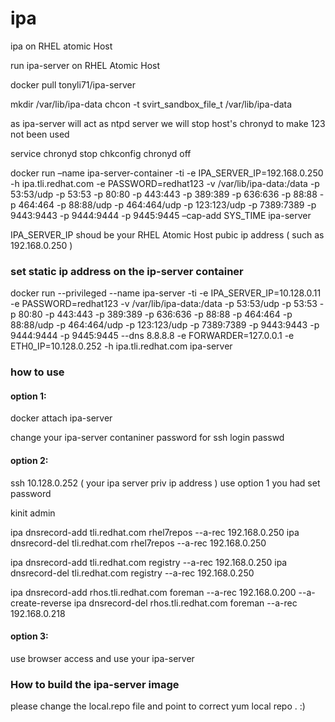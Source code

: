 # ipa
ipa on RHEL atomic Host

run ipa-server on RHEL Atomic Host 

docker pull tonyli71/ipa-server

mkdir /var/lib/ipa-data
chcon -t svirt_sandbox_file_t /var/lib/ipa-data

as ipa-server will act as ntpd server we will stop host's chronyd to make 123 not been used

service chronyd stop
chkconfig chronyd off

docker run –name ipa-server-container -ti -e IPA_SERVER_IP=192.168.0.250 -h ipa.tli.redhat.com -e PASSWORD=redhat123 -v /var/lib/ipa-data:/data -p 53:53/udp -p 53:53 -p 80:80 -p 443:443 -p 389:389 -p 636:636 -p 88:88 -p 464:464 -p 88:88/udp -p 464:464/udp -p 123:123/udp -p 7389:7389 -p 9443:9443 -p 9444:9444 -p 9445:9445 –cap-add SYS_TIME ipa-server

IPA_SERVER_IP shoud be your RHEL Atomic Host pubic ip address ( such as 192.168.0.250 )

### set static ip address on the ip-server container

docker run --privileged --name ipa-server -ti -e IPA_SERVER_IP=10.128.0.11 -e PASSWORD=redhat123 -v /var/lib/ipa-data:/data -p 53:53/udp -p 53:53 -p 80:80 -p 443:443 -p 389:389 -p 636:636 -p 88:88 -p 464:464 -p 88:88/udp -p 464:464/udp -p 123:123/udp -p 7389:7389 -p 9443:9443 -p 9444:9444 -p 9445:9445 --dns 8.8.8.8 -e FORWARDER=127.0.0.1 -e ETH0_IP=10.128.0.252 -h ipa.tli.redhat.com  ipa-server

### how to use

#### option 1:
docker attach ipa-server

change your ipa-server contaniner password for ssh login
passwd 

#### option 2:
ssh 10.128.0.252  ( your ipa server priv ip address ) use option 1 you had set password

kinit admin

ipa dnsrecord-add tli.redhat.com rhel7repos --a-rec 192.168.0.250
ipa dnsrecord-del tli.redhat.com rhel7repos --a-rec 192.168.0.250

ipa dnsrecord-add tli.redhat.com registry --a-rec 192.168.0.250
ipa dnsrecord-del tli.redhat.com registry --a-rec 192.168.0.250

ipa dnsrecord-add rhos.tli.redhat.com foreman --a-rec 192.168.0.200 --a-create-reverse
ipa dnsrecord-del rhos.tli.redhat.com foreman --a-rec 192.168.0.218

#### option 3:

use browser access and use your ipa-server

### How to build the ipa-server image
please change the local.repo file and point to correct yum local repo . :)
